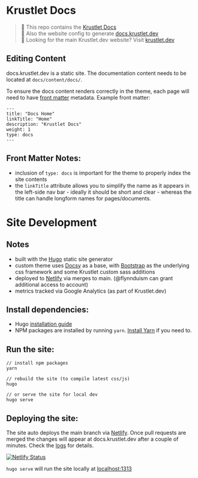 # Krustlet Docs

> :book: This repo contains the [Krustlet Docs](https://github.com/deislabs/krustlet/tree/main/docs)  
> :ship: Also the website config to generate [docs.krustlet.dev](https://docs.krustlet.dev/)  
> :link: Looking for the main Krustlet.dev website? Visit [krustlet.dev](https://github.com/deislabs/krustlet.dev)  


## Editing Content

docs.krustlet.dev is a static site. The documentation content needs to be located at `docs/content/docs/`.

To ensure the docs content renders correctly in the theme, each page will need to have [front matter](https://gohugo.io/content-management/front-matter/) metadata. Example front matter:

```
---
title: "Docs Home"
linkTitle: "Home"
description: "Krustlet Docs"
weight: 1
type: docs
---
```

## Front Matter Notes:

* inclusion of `type: docs` is important for the theme to properly index the site contents
* the `linkTitle` attribute allows you to simplify the name as it appears in the left-side nav bar - ideally it should be short and clear - whereas the title can handle longform names for pages/documents.


# Site Development

## Notes

* built with the [Hugo](https://gohugo.io/) static site generator
* custom theme uses [Docsy](https://www.docsy.dev/) as a base, with [Bootstrap](https://getbootstrap.com/) as the underlying css framework and some Krustlet custom sass additions
* deployed to [Netlify](https://app.netlify.com/sites/krustlet-docs/deploys) via merges to main. (@flynnduism can grant additional access to account)
* metrics tracked via Google Analytics (as part of Krustlet.dev)

## Install dependencies:

* Hugo [installation guide](https://gohugo.io/getting-started/installing/)  
* NPM packages are installed by running `yarn`. [Install Yarn](https://yarnpkg.com/getting-started/install) if you need to.  

## Run the site:

```
// install npm packages
yarn

// rebuild the site (to compile latest css/js)
hugo

// or serve the site for local dev
hugo serve
```

## Deploying the site:

The site auto deploys the main branch via [Netlify](https://app.netlify.com/sites/krustlet-docs). Once pull requests are merged the changes will appear at docs.krustlet.dev after a couple of minutes. Check the [logs](https://app.netlify.com/sites/krustlet-docs/deploys) for details.

[![Netlify Status](https://api.netlify.com/api/v1/badges/8c8b7b52-b87f-42e0-949a-a784c3ca6d9a/deploy-status)](https://app.netlify.com/sites/krustlet-docs/deploys)

`hugo serve` will run the site locally at [localhost:1313](http://localhost:1313/)
